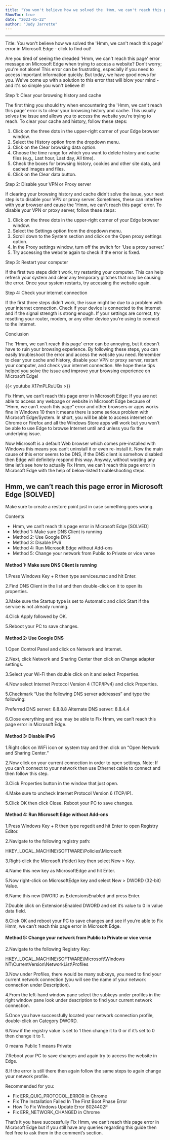 ```yaml
---
title: "You won't believe how we solved the 'Hmm, we can't reach this page' error in Microsoft Edge - click to find out!"
ShowToc: true 
date: "2023-05-22"
author: "Judy Jarrette"
---
```

*****
Title: You won't believe how we solved the 'Hmm, we can't reach this page' error in Microsoft Edge - click to find out!

Are you tired of seeing the dreaded 'Hmm, we can't reach this page' error message on Microsoft Edge when trying to access a website? Don't worry; you're not alone! This error can be frustrating, especially if you need to access important information quickly. But today, we have good news for you. We've come up with a solution to this error that will blow your mind - and it's so simple you won't believe it!

Step 1: Clear your browsing history and cache

The first thing you should try when encountering the 'Hmm, we can't reach this page' error is to clear your browsing history and cache. This usually solves the issue and allows you to access the website you're trying to reach. To clear your cache and history, follow these steps:

1. Click on the three dots in the upper-right corner of your Edge browser window.
2. Select the History option from the dropdown menu.
3. Click on the Clear browsing data option.
4. Choose the time range for which you want to delete history and cache files (e.g., Last hour, Last day, All time).
5. Check the boxes for browsing history, cookies and other site data, and cached images and files.
6. Click on the Clear data button.

Step 2: Disable your VPN or Proxy server

If clearing your browsing history and cache didn't solve the issue, your next step is to disable your VPN or proxy server. Sometimes, these can interfere with your browser and cause the 'Hmm, we can't reach this page' error. To disable your VPN or proxy server, follow these steps:

1. Click on the three dots in the upper-right corner of your Edge browser window.
2. Select the Settings option from the dropdown menu.
3. Scroll down to the System section and click on the Open proxy settings option.
4. In the Proxy settings window, turn off the switch for 'Use a proxy server.'
5. Try accessing the website again to check if the error is fixed.

Step 3: Restart your computer

If the first two steps didn't work, try restarting your computer. This can help refresh your system and clear any temporary glitches that may be causing the error. Once your system restarts, try accessing the website again.

Step 4: Check your internet connection

If the first three steps didn't work, the issue might be due to a problem with your internet connection. Check if your device is connected to the internet and if the signal strength is strong enough. If your settings are correct, try resetting your router, modem, or any other device you're using to connect to the internet.

Conclusion

The 'Hmm, we can't reach this page' error can be annoying, but it doesn't have to ruin your browsing experience. By following these steps, you can easily troubleshoot the error and access the website you need. Remember to clear your cache and history, disable your VPN or proxy server, restart your computer, and check your internet connection. We hope these tips helped you solve the issue and improve your browsing experience on Microsoft Edge!

{{< youtube X17mPLRuUQs >}} 



Fix Hmm, we can’t reach this page error in Microsoft Edge: If you are not able to access any webpage or website in Microsoft Edge because of “Hmm, we can’t reach this page” error and other browsers or apps works fine in Windows 10 then it means there is some serious problem with Microsoft Edge/System. In short, you will be able to access internet on Chrome or Firefox and all the Windows Store apps will work but you won’t be able to use Edge to browse Internet until and unless you fix the underlying issue.
 

 
Now Microsoft is a default Web browser which comes pre-installed with Windows this means you can’t uninstall it or even re-install it. Now the main cause of this error seems to be DNS, if the DNS client is somehow disabled then Edge will definitely respond this way. Anyway, without wasting any time let’s see how to actually Fix Hmm, we can’t reach this page error in Microsoft Edge with the help of below-listed troubleshooting steps.
 
## Hmm, we can’t reach this page error in Microsoft Edge [SOLVED]
 
Make sure to create a restore point just in case something goes wrong.
 
Contents
 
- Hmm, we can’t reach this page error in Microsoft Edge [SOLVED]
 - Method 1: Make sure DNS Client is running
 - Method 2: Use Google DNS
 - Method 3: Disable IPv6
 - Method 4: Run Microsoft Edge without Add-ons
 - Method 5: Change your network from Public to Private or vice verse

 
#### Method 1: Make sure DNS Client is running
 
1.Press Windows Key + R then type services.msc and hit Enter.
 
2.Find DNS Client in the list and then double-click on it to open its properties.
 
3.Make sure the Startup type is set to Automatic and click Start if the service is not already running.
 
4.Click Apply followed by OK.
 
5.Reboot your PC to save changes.
 
#### Method 2: Use Google DNS
 
1.Open Control Panel and click on Network and Internet.
 
2.Next, click Network and Sharing Center then click on Change adapter settings.
 
3.Select your Wi-Fi then double click on it and select Properties.
 
4.Now select Internet Protocol Version 4 (TCP/IPv4) and click Properties.
 
5.Checkmark “Use the following DNS server addresses” and type the following:
 
Preferred DNS server: 8.8.8.8
Alternate DNS server: 8.8.4.4
 
6.Close everything and you may be able to Fix Hmm, we can’t reach this page error in Microsoft Edge.
 
#### Method 3: Disable IPv6
 
1.Right click on WiFi icon on system tray and then click on “Open Network and Sharing Center.“
 
2.Now click on your current connection in order to open settings.
Note: If you can’t connect to your network then use Ethernet cable to connect and then follow this step.
 
3.Click Properties button in the window that just open.
 
4.Make sure to uncheck Internet Protocol Version 6 (TCP/IP).
 
5.Click OK then click Close. Reboot your PC to save changes.
 
#### Method 4: Run Microsoft Edge without Add-ons
 
1.Press Windows Key + R then type regedit and hit Enter to open Registry Editor.
 
2.Navigate to the following registry path:
 
HKEY_LOCAL_MACHINE\SOFTWARE\Policies\Microsoft
 
3.Right-click the Microsoft (folder) key then select New > Key.
 
4.Name this new key as MicrosoftEdge and hit Enter.
 
5.Now right-click on MicrosoftEdge key and select New > DWORD (32-bit) Value.
 
6.Name this new DWORD as ExtensionsEnabled and press Enter.
 
7.Double click on ExtensionsEnabled DWORD and set it’s value to 0 in value data field.
 
8.Click OK and reboot your PC to save changes and see if you’re able to Fix Hmm, we can’t reach this page error in Microsoft Edge.
 
#### Method 5: Change your network from Public to Private or vice verse
 
2.Navigate to the following Registry Key:
 
HKEY_LOCAL_MACHINE\SOFTWARE\Microsoft\Windows NT\CurrentVersion\NetworkList\Profiles
 
3.Now under Profiles, there would be many subkeys, you need to find your current network connection (you will see the name of your network connection under Description).
 
4.From the left-hand window pane select the subkeys under profiles in the right window pane look under description to find your current network connection.
 
5.Once you have successfully located your network connection profile, double-click on Category DWORD.
 
6.Now if the registry value is set to 1 then change it to 0 or if it’s set to 0 then change it to 1.
 
0 means Public
1 means Private
 
7.Reboot your PC to save changes and again try to access the website in Edge.
 
8.If the error is still there then again follow the same steps to again change your network profile.
 
Recommended for you:
 
- Fix ERR_QUIC_PROTOCOL_ERROR in Chrome
 - Fix The Installation Failed In The First Boot Phase Error
 - How To Fix Windows Update Error 8024402F
 - Fix ERR_NETWORK_CHANGED in Chrome

 
That’s it you have successfully Fix Hmm, we can’t reach this page error in Microsoft Edge but if you still have any queries regarding this guide then feel free to ask them in the comment’s section.




